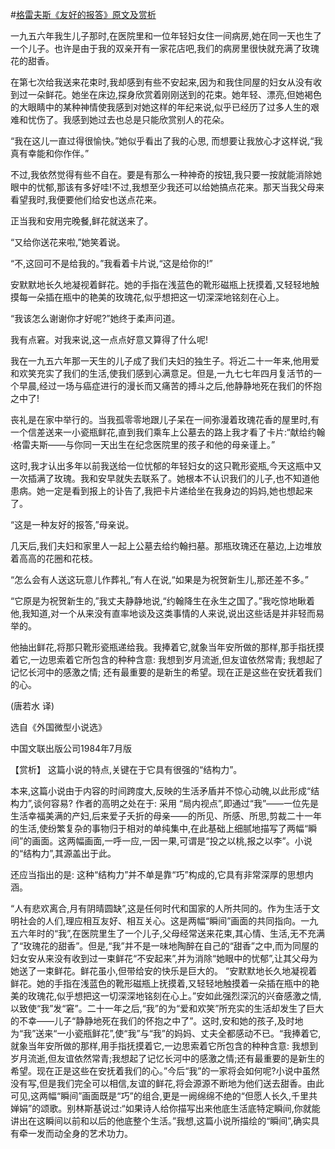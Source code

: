 #[格雷夫斯《友好的报答》原文及赏析](https://www.vrrw.net/wx/15426.html)

一九五六年我生儿子那时,在医院里和一位年轻妇女住一间病房,她在同一天也生了一个儿子。也许是由于我的双亲开有一家花店吧,我们的病房里很快就充满了玫瑰花的甜香。

在第七次给我送来花束时,我却感到有些不安起来,因为和我住同屋的妇女从没有收到过一朵鲜花。她坐在床边,探身欣赏着刚刚送到的花束。她年轻、漂亮,但她褐色的大眼睛中的某种神情使我感到对她这样的年纪来说,似乎已经历了过多人生的艰难和忧伤了。我感到她过去也总是只能欣赏别人的花朵。

“我在这儿一直过得很愉快。”她似乎看出了我的心思, 而想要让我放心才这样说,“我真有幸能和你作伴。”

不过,我依然觉得有些不自在。要是有那么一种神奇的按钮,我只要一按就能消除她眼中的忧郁,那该有多好哇!不过,我想至少我还可以给她搞点花来。那天当我父母来看望我时,我便要他们给安也送点花来。

正当我和安用完晚餐,鲜花就送来了。

“又给你送花来啦,”她笑着说。

“不,这回可不是给我的。”我看着卡片说,“这是给你的!”

安默默地长久地凝视着鲜花。她的手指在浅蓝色的靴形磁瓶上抚摸着,又轻轻地触摸每一朵插在瓶中的艳美的玫瑰花,似乎想把这一切深深地铭刻在心上。

“我该怎么谢谢你才好呢?”她终于柔声问道。

我有点窘。对我来说,这一点点好意又算得了什么呢!

我在一九五六年那一天生的儿子成了我们夫妇的独生子。将近二十一年来,他用爱和欢笑充实了我们的生活,使我们感到心满意足。但是,一九七七年四月复活节的一个早晨,经过一场与癌症进行的漫长而又痛苦的搏斗之后,他静静地死在我们的怀抱之中了!

丧礼是在家中举行的。当我孤零零地跟儿子呆在一间弥漫着玫瑰花香的屋里时,有一个信差送来一小瓷瓶鲜花,直到我们乘车上公墓去的路上我才看了卡片:“献给约翰·格雷夫斯——与你同一天出生在纪念医院里的孩子和他的母亲谨上。”

这时,我才认出多年以前我送给一位忧郁的年轻妇女的这只靴形瓷瓶,今天这瓶中又一次插满了玫瑰。我和安早就失去联系了。她根本不认识我们的儿子,也不知道他患病。她一定是看到报上的讣告了,我把卡片递给坐在我身边的妈妈,她也想起来了。

“这是一种友好的报答,”母亲说。

几天后,我们夫妇和家里人一起上公墓去给约翰扫墓。那瓶玫瑰还在墓边,上边堆放着高高的花圈和花枝。

“怎么会有人送这玩意儿作葬礼,”有人在说,“如果是为祝贺新生儿,那还差不多。”

“它原是为祝贺新生的,”我丈夫静静地说,“约翰降生在永生之国了。”我吃惊地瞅着他,我知道,对一个从来没有直率地谈及这类事情的人来说,说出这些话是并非轻而易举的。

他抽出鲜花,将那只靴形瓷瓶递给我。我捧着它,就象当年安所做的那样,那手指抚摸着它,一边思索着它所包含的种种含意: 我想到岁月流逝,但友谊依然常青; 我想起了记忆长河中的感激之情; 还有最重要的是新生的希望。现在正是这些在安抚着我们的心。

(唐若水 译)

选自《外国微型小说选》

中国文联出版公司1984年7月版



【赏析】 这篇小说的特点,关键在于它具有很强的“结构力”。

本来,这篇小说由于内容的时间跨度大,反映的生活矛盾并不惊心动魄,以此形成“结构力”,谈何容易? 作者的高明之处在于: 采用 “局内视点”,即通过“我”——一位先是生活幸福美满的产妇,后来爱子夭折的母亲——的所见、所感、所思,剪裁二十一年的生活,使纷繁复杂的事物归于相对的单纯集中,在此基础上细腻地描写了两幅“瞬间”的画面。这两幅画面,一呼一应,一因一果,可谓是“投之以桃,报之以李”。小说的“结构力”,其源盖出于此。

还应当指出的是: 这种“结构力”并不单是靠“巧”构成的,它具有非常深厚的思想内涵。

“人有悲欢离合,月有阴晴圆缺”,这是任何时代和国家的人所共同的。作为生活于文明社会的人们,理应相互友好、相互关心。这是两幅“瞬间”画面的共同指向。一九五六年时的“我”,在医院里生了一个儿子,父母经常送来花束,其心情、生活,无不充满了“玫瑰花的甜香”。但是,“我”并不是一味地陶醉在自己的“甜香”之中,而为同屋的妇女安从来没有收到过一束鲜花“不安起来”,并为消除“她眼中的忧郁”,让其父母为她送了一束鲜花。鲜花虽小,但带给安的快乐是巨大的。 “安默默地长久地凝视着鲜花。她的手指在浅蓝色的靴形磁瓶上抚摸着,又轻轻地触摸着一朵插在瓶中的艳美的玫瑰花,似乎想把这一切深深地铭刻在心上。”安如此强烈深沉的兴奋感激之情,以致使“我”发“窘”。二十一年之后,“我”的为“爱和欢笑”所充实的生活却发生了巨大的不幸——儿子“静静地死在我们的怀抱之中了”。这时,安和她的孩子,及时地为“我”送来“一小瓷瓶鲜花”,使“我”与“我”的妈妈、丈夫全都感动不已。“我捧着它,就象当年安所做的那样,用手指抚摸着它,一边思索着它所包含的种种含意: 我想到岁月流逝,但友谊依然常青;我想起了记忆长河中的感激之情;还有最重要的是新生的希望。现在正是这些在安抚着我们的心。”今后“我”的一家将会如何呢?小说中虽然没有写,但是我们完全可以相信,友谊的鲜花,将会源源不断地为他们送去甜香。由此可见,这两幅“瞬间”画面既是“巧”的组合,更是一阙绵绵不绝的“但愿人长久,千里共婵娟”的颂歌。别林斯基说过:“如果诗人给你描写出来他底生活底特定瞬间,你就能讲出在这瞬间以前和以后的他底整个生活。”我想,这篇小说所描绘的“瞬间”,确实具有牵一发而动全身的艺术功力。

